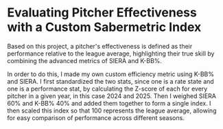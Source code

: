 # Evaluating Pitcher Effectiveness with a Custom Sabermetric Index

Based on this project, a pitcher's effectiveness is defined as their performance relative to the league average, highlighting their true skill by combining the advanced metrics of SIERA and K-BB%.

In order to do this, I made my own custom efficiency metric using K-BB% and SIERA. I first standardized the two stats, since one is a rate state and one is a performance stat, by calculating the Z-score of each for every pitcher in a given year, in this case 2024 and 2025. Then I weighed SIERA 60% and K-BB% 40% and added them together to form a single index. I then scaled this index so that 100 represents the league average, allowing for easy comparison of performance across different seasons.



